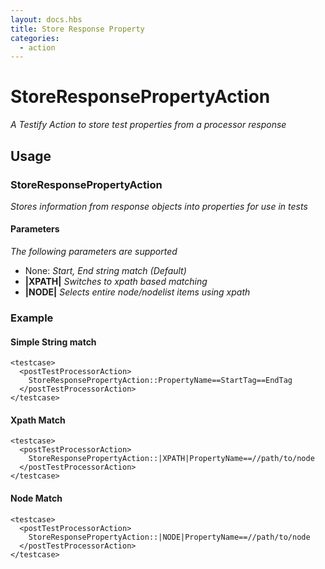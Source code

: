 ```yaml
---
layout: docs.hbs
title: Store Response Property
categories:
  - action
---
```


# StoreResponsePropertyAction
*A Testify Action to store test properties from a processor response*

## Usage
### StoreResponsePropertyAction
  *Stores information from response objects into properties for use in tests*
#### Parameters
  *The following parameters are supported*
* None:             _Start, End string match (Default)_
* **|XPATH|**       _Switches to xpath based matching_
* **|NODE|**        _Selects entire node/nodelist items using xpath_

### Example
#### Simple String match

    <testcase>
      <postTestProcessorAction>
        StoreResponsePropertyAction::PropertyName==StartTag==EndTag
      </postTestProcessorAction>
    </testcase>

#### Xpath Match

    <testcase>
      <postTestProcessorAction>
        StoreResponsePropertyAction::|XPATH|PropertyName==//path/to/node
      </postTestProcessorAction>
    </testcase>

#### Node Match

    <testcase>
      <postTestProcessorAction>
        StoreResponsePropertyAction::|NODE|PropertyName==//path/to/node
      </postTestProcessorAction>
    </testcase>
